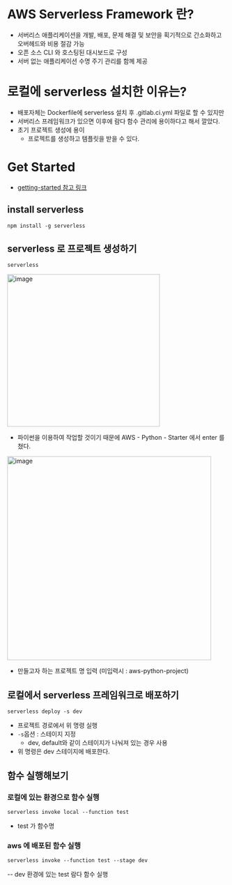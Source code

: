 # AWS Serverless Framework 란?
- 서버리스 애플리케이션을 개발, 배포, 문제 해결 및 보안을 획기적으로 간소화하고 오버헤드와 비용 절감 가능  
- 오픈 소스 CLI 와 호스팅된 대시보드로 구성 
- 서버 없는 애플리케이션 수명 주기 관리를 함께 제공 

# 로컬에 serverless 설치한 이유는?
- 배포자체는 Dockerfile에 serverless 설치 후 .gitlab.ci.yml 파일로 할 수 있지만
- 서버리스 프레임워크가 있으면 이후에 람다 함수 관리에 용이하다고 해서 깔았다.
- 초기 프로젝트 생성에 용이
  - 프로젝트를 생성하고 템플릿을 받을 수 있다.

# Get Started 
- [getting-started 참고 링크](https://www.serverless.com/framework/docs/getting-started)
## install serverless
```
npm install -g serverless
```

## serverless 로 프로젝트 생성하기  
```
serverless
```
<img width="350" alt="image" src="https://user-images.githubusercontent.com/14108487/191963265-1980a7a8-ed41-4efd-83c6-52288442af6a.png">

- 파이썬을 이용하여 작업할 것이기 때문에 AWS - Python - Starter 에서 enter 를 쳤다.
<img width="468" alt="image" src="https://user-images.githubusercontent.com/14108487/191963372-815fcee0-c526-41cd-91fe-7e489a894b61.png">

- 만들고자 하는 프로젝트 명 입력 (미입력시 : aws-python-project)

## 로컬에서 serverless 프레임워크로 배포하기
```
serverless deploy -s dev
```
- 프로젝트 경로에서 위 명령 실행
- `-s`옵션 : 스테이지 지정
  - dev, default와 같이 스테이지가 나눠져 있는 경우 사용 
- 위 명령은 dev 스테이지에 배포한다. 

## 함수 실행해보기

### 로컬에 있는 환경으로 함수 실행 
```
serverless invoke local --function test
```
- test 가 함수명

### aws 에 배포된 함수 실행
```
serverless invoke --function test --stage dev 
```
-- dev 환경에 있는 test 람다 함수 실행 
